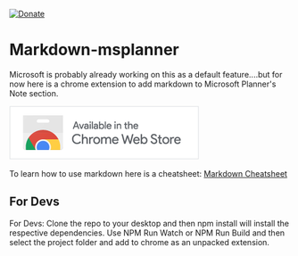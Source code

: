 [![Donate](https://img.shields.io/badge/Donate-PayPal-green.svg)](https://www.paypal.com/donate?business=5DZP7QEDWW85A&currency_code=AUD)

#  Markdown-msplanner 

Microsoft is probably already working on this as a default feature....but for now here is a chrome extension to add markdown to Microsoft Planner's Note section.

<a href = "https://chrome.google.com/webstore/detail/ms-planner-markdown-exten/lblllkkilkpgkmcgfllmfhopdmkoacii?hl=en&authuser=0"><img src = "./chrome badge.png"></a>

To learn how to use markdown here is a cheatsheet: <a href ="https://www.markdownguide.org/cheat-sheet/" target="_blank" >Markdown Cheatsheet</a>

## For Devs

For Devs: Clone the repo to your desktop and then npm install will install the respective dependencies. Use NPM Run Watch or NPM Run Build and then select the project folder and add to chrome as an unpacked extension. 
